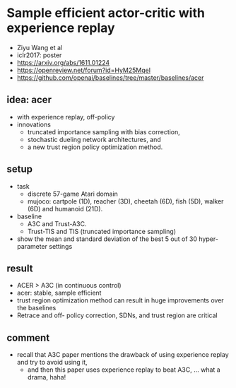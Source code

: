 # Sample efficient actor-critic with experience replay
* Ziyu Wang et al
* iclr2017: poster
* https://arxiv.org/abs/1611.01224
* https://openreview.net/forum?id=HyM25Mqel
* https://github.com/openai/baselines/tree/master/baselines/acer

## idea: acer
* with experience replay, off-policy
* innovations
  * truncated importance sampling with bias correction,
  * stochastic dueling network architectures, and
  * a new trust region policy optimization method.

## setup
* task
  * discrete 57-game Atari domain
  * mujoco: cartpole (1D), reacher (3D), cheetah (6D), fish (5D), walker (6D) and humanoid (21D).
* baseline
  * A3C and Trust-A3C.
  * Trust-TIS and TIS (truncated importance sampling)
* show the mean and standard deviation of the best 5 out of 30 hyper-parameter settings

## result
* ACER > A3C (in continuous control)
* acer: stable, sample efficient
* trust region optimization method can result in huge improvements over the baselines
* Retrace and off- policy correction, SDNs, and trust region are critical

## comment
* recall that A3C paper mentions the drawback of using experience replay and try to avoid using it,
  * and then this paper uses experience replay to beat A3C, ... what a drama, haha!
